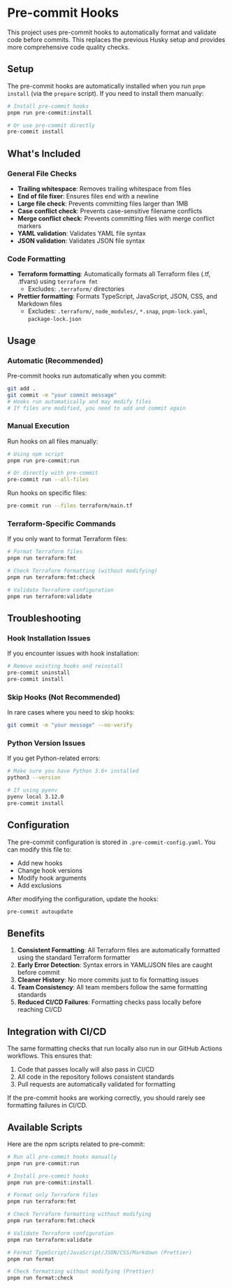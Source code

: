 # Pre-commit Hooks

This project uses pre-commit hooks to automatically format and validate code before commits. This replaces the previous Husky setup and provides more comprehensive code quality checks.

## Setup

The pre-commit hooks are automatically installed when you run `pnpm install` (via the `prepare` script). If you need to install them manually:

```bash
# Install pre-commit hooks
pnpm run pre-commit:install

# Or use pre-commit directly
pre-commit install
```

## What's Included

### General File Checks

- **Trailing whitespace**: Removes trailing whitespace from files
- **End of file fixer**: Ensures files end with a newline
- **Large file check**: Prevents committing files larger than 1MB
- **Case conflict check**: Prevents case-sensitive filename conflicts
- **Merge conflict check**: Prevents committing files with merge conflict markers
- **YAML validation**: Validates YAML file syntax
- **JSON validation**: Validates JSON file syntax

### Code Formatting

- **Terraform formatting**: Automatically formats all Terraform files (.tf, .tfvars) using `terraform fmt`
  - Excludes: `.terraform/` directories
- **Prettier formatting**: Formats TypeScript, JavaScript, JSON, CSS, and Markdown files
  - Excludes: `.terraform/`, `node_modules/`, `*.snap`, `pnpm-lock.yaml`, `package-lock.json`

## Usage

### Automatic (Recommended)

Pre-commit hooks run automatically when you commit:

```bash
git add .
git commit -m "your commit message"
# Hooks run automatically and may modify files
# If files are modified, you need to add and commit again
```

### Manual Execution

Run hooks on all files manually:

```bash
# Using npm script
pnpm run pre-commit:run

# Or directly with pre-commit
pre-commit run --all-files
```

Run hooks on specific files:

```bash
pre-commit run --files terraform/main.tf
```

### Terraform-Specific Commands

If you only want to format Terraform files:

```bash
# Format Terraform files
pnpm run terraform:fmt

# Check Terraform formatting (without modifying)
pnpm run terraform:fmt:check

# Validate Terraform configuration
pnpm run terraform:validate
```

## Troubleshooting

### Hook Installation Issues

If you encounter issues with hook installation:

```bash
# Remove existing hooks and reinstall
pre-commit uninstall
pre-commit install
```

### Skip Hooks (Not Recommended)

In rare cases where you need to skip hooks:

```bash
git commit -m "your message" --no-verify
```

### Python Version Issues

If you get Python-related errors:

```bash
# Make sure you have Python 3.6+ installed
python3 --version

# If using pyenv
pyenv local 3.12.0
pre-commit install
```

## Configuration

The pre-commit configuration is stored in `.pre-commit-config.yaml`. You can modify this file to:

- Add new hooks
- Change hook versions
- Modify hook arguments
- Add exclusions

After modifying the configuration, update the hooks:

```bash
pre-commit autoupdate
```

## Benefits

1. **Consistent Formatting**: All Terraform files are automatically formatted using the standard Terraform formatter
2. **Early Error Detection**: Syntax errors in YAML/JSON files are caught before commit
3. **Cleaner History**: No more commits just to fix formatting issues
4. **Team Consistency**: All team members follow the same formatting standards
5. **Reduced CI/CD Failures**: Formatting checks pass locally before reaching CI/CD

## Integration with CI/CD

The same formatting checks that run locally also run in our GitHub Actions workflows. This ensures that:

1. Code that passes locally will also pass in CI/CD
2. All code in the repository follows consistent standards
3. Pull requests are automatically validated for formatting

If the pre-commit hooks are working correctly, you should rarely see formatting failures in CI/CD.

## Available Scripts

Here are the npm scripts related to pre-commit:

```bash
# Run all pre-commit hooks manually
pnpm run pre-commit:run

# Install pre-commit hooks
pnpm run pre-commit:install

# Format only Terraform files
pnpm run terraform:fmt

# Check Terraform formatting without modifying
pnpm run terraform:fmt:check

# Validate Terraform configuration
pnpm run terraform:validate

# Format TypeScript/JavaScript/JSON/CSS/Markdown (Prettier)
pnpm run format

# Check formatting without modifying (Prettier)
pnpm run format:check
```

